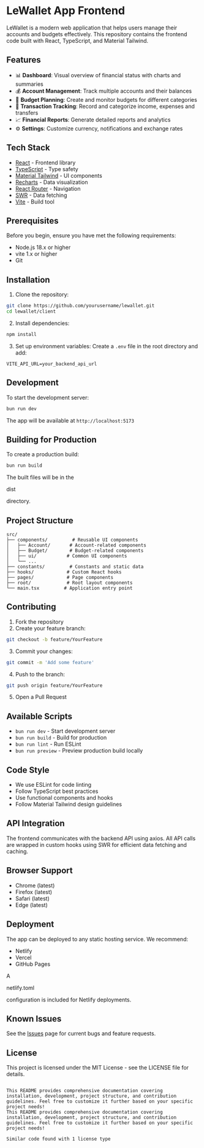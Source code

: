
# LeWallet App Frontend

LeWallet is a modern web application that helps users manage their accounts and budgets effectively. This repository contains the frontend code built with React, TypeScript, and Material Tailwind.

## Features

- 📊 **Dashboard**: Visual overview of financial status with charts and summaries
- 💰 **Account Management**: Track multiple accounts and their balances
- 📅 **Budget Planning**: Create and monitor budgets for different categories
- 💸 **Transaction Tracking**: Record and categorize income, expenses and transfers
- 📈 **Financial Reports**: Generate detailed reports and analytics
- ⚙️ **Settings**: Customize currency, notifications and exchange rates

## Tech Stack

- [React](https://reactjs.org/) - Frontend library
- [TypeScript](https://www.typescriptlang.org/) - Type safety
- [Material Tailwind](https://material-tailwind.com/) - UI components
- [Recharts](https://recharts.org/) - Data visualization
- [React Router](https://reactrouter.com/) - Navigation
- [SWR](https://swr.vercel.app/) - Data fetching
- [Vite](https://vitejs.dev/) - Build tool

## Prerequisites

Before you begin, ensure you have met the following requirements:

- Node.js 18.x or higher
- vite 1.x or higher
- Git

## Installation

1. Clone the repository:
```bash
git clone https://github.com/yourusername/lewallet.git
cd lewallet/client
```

2. Install dependencies:
```bash
npm install
```

3. Set up environment variables:
Create a `.env` file in the root directory and add:
```
VITE_API_URL=your_backend_api_url
```

## Development

To start the development server:

```bash
bun run dev
```

The app will be available at `http://localhost:5173`

## Building for Production

To create a production build:

```bash
bun run build
```

The built files will be in the 

dist

 directory.

## Project Structure

```
src/
├── components/         # Reusable UI components
│   ├── Account/       # Account-related components
│   ├── Budget/        # Budget-related components
│   ├── ui/           # Common UI components
│   └── ...
├── constants/         # Constants and static data
├── hooks/            # Custom React hooks
├── pages/            # Page components
├── root/             # Root layout components
└── main.tsx         # Application entry point
```

## Contributing

1. Fork the repository
2. Create your feature branch:
```bash
git checkout -b feature/YourFeature
```
3. Commit your changes:
```bash
git commit -m 'Add some feature'
```
4. Push to the branch:
```bash
git push origin feature/YourFeature
```
5. Open a Pull Request

## Available Scripts

- `bun run dev` - Start development server
- `bun run build` - Build for production
- `bun run lint` - Run ESLint
- `bun run preview` - Preview production build locally

## Code Style

- We use ESLint for code linting
- Follow TypeScript best practices
- Use functional components and hooks
- Follow Material Tailwind design guidelines

## API Integration

The frontend communicates with the backend API using axios. All API calls are wrapped in custom hooks using SWR for efficient data fetching and caching.

## Browser Support

- Chrome (latest)
- Firefox (latest)
- Safari (latest)
- Edge (latest)

## Deployment

The app can be deployed to any static hosting service. We recommend:

- Netlify
- Vercel
- GitHub Pages

A 

netlify.toml

 configuration is included for Netlify deployments.

## Known Issues

See the [Issues](https://github.com/sagacode/lewallet-client/issues) page for current bugs and feature requests.

## License

This project is licensed under the MIT License - see the LICENSE file for details.
```

This README provides comprehensive documentation covering installation, development, project structure, and contribution guidelines. Feel free to customize it further based on your specific project needs!
This README provides comprehensive documentation covering installation, development, project structure, and contribution guidelines. Feel free to customize it further based on your specific project needs!

Similar code found with 1 license type